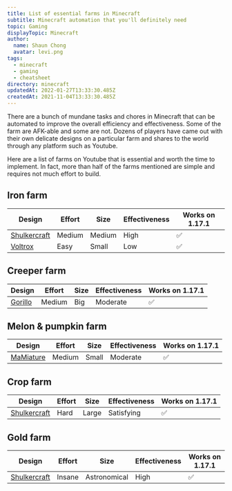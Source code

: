 ```yaml
---
title: List of essential farms in Minecraft
subtitle: Minecraft automation that you'll definitely need
topic: Gaming
displayTopic: Minecraft
author:
  name: Shaun Chong
  avatar: levi.png
tags:
  - minecraft
  - gaming
  - cheatsheet
directory: minecraft
updatedAt: 2022-01-27T13:33:30.485Z
createdAt: 2021-11-04T13:33:30.485Z
---
```


There are a bunch of mundane tasks and chores in Minecraft that can be automated to improve the overall efficiency and effectiveness. Some of the farm are AFK-able and some are not. Dozens of players have came out with their own delicate designs on a particular farm and shares to the world through any platform such as Youtube.

Here are a list of farms on Youtube that is essential and worth the time to implement. In fact, more than half of the farms mentioned are simple and requires not much effort to build.

## Iron farm

| Design                                                      | Effort | Size   | Effectiveness | Works on 1.17.1 |
| ----------------------------------------------------------- | ------ | ------ | ------------- | --------------- |
| [Shulkercraft](https://www.youtube.com/watch?v=MMsYeKntoEI) | Medium | Medium | High          | ✅              |
| [Voltrox](https://www.youtube.com/watch?v=np7NEx2KdYU)      | Easy   | Small  | Low           | ✅              |

## Creeper farm

| Design                                                 | Effort | Size | Effectiveness | Works on 1.17.1 |
| ------------------------------------------------------ | ------ | ---- | ------------- | --------------- |
| [Gorillo](https://www.youtube.com/watch?v=Thuh5XOVJ48) | Medium | Big  | Moderate      | ✅              |

## Melon & pumpkin farm

| Design                                                   | Effort | Size  | Effectiveness | Works on 1.17.1 |
| -------------------------------------------------------- | ------ | ----- | ------------- | --------------- |
| [MaMiature](https://www.youtube.com/watch?v=BjOmK2GQ3bE) | Medium | Small | Moderate      | ✅              |

## Crop farm

| Design                                                      | Effort | Size  | Effectiveness | Works on 1.17.1 |
| ----------------------------------------------------------- | ------ | ----- | ------------- | --------------- |
| [Shulkercraft](https://www.youtube.com/watch?v=q0bq-RnttBU) | Hard   | Large | Satisfying    | ✅              |

## Gold farm

| Design                                                      | Effort | Size         | Effectiveness | Works on 1.17.1 |
| ----------------------------------------------------------- | ------ | ------------ | ------------- | --------------- |
| [Shulkercraft](https://www.youtube.com/watch?v=twL1dt1gOP0) | Insane | Astronomical | High          | ✅              |
